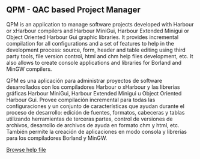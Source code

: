 ## QPM - QAC based Project Manager

QPM is an application to manage software projects developed with Harbour or xHarbour compilers and Harbour MiniGui, Harbour Extended Minigui or Object Oriented Harbour Gui graphic libraries. It provides incremental compilation for all configurations and a set of features to help in the development process: source, form, header and table editing using third party tools, file version control, html and chm help files development, etc. It also allows to create console applications and libraries for Borland and MinGW compilers.

QPM es una aplicación para administrar proyectos de software desarrollados con los compiladores Harbour o xHarbour y las librerías gráficas Harbour MiniGui, Harbour Extended Minigui u Object Oriented Harbour Gui. Provee compilación incremental para todas las configuraciones y un conjunto de características que ayudan durante el proceso de desarrollo: edición de fuentes, formatos, cabeceras y tablas utilizando herramientas de terceras partes, control de versiones de archivos, desarrollo de archivos de ayuda en formato chm y html, etc. También permite la creación de aplicaciones en modo consola y librerías para los compiladores Borland y MinGW.

<a href="./index.html">Browse help file</a>
